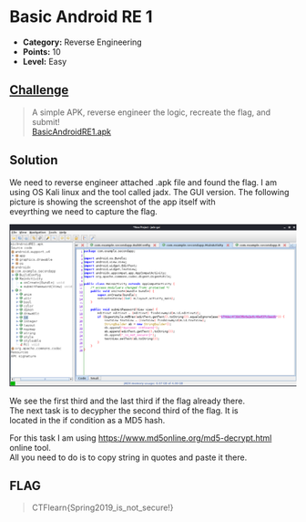 # Basic Android RE 1

* **Category:** Reverse Engineering
* **Points:** 10
* **Level:** Easy

## [Challenge](https://ctflearn.com/challenge/962)

> A simple APK, reverse engineer the logic, recreate the flag, and submit!  
> [BasicAndroidRE1.apk](BasicAndroidRE1.apk)

## Solution
We need to reverse engineer attached .apk file and found the flag.
I am using OS Kali linux and the tool called jadx. The GUI version.
The following picture is showing the screenshot of the app itself with  
eveyrthing we need to capture the flag.

![Screenshot of jadx](Apk_screen.png)

We see the first third and the last third if the flag already there.  
The next task is to decypher the second third of the flag. It is  
located in the if condition as a MD5 hash.  

For this task I am using https://www.md5online.org/md5-decrypt.html online tool.  
All you need to do is to copy string in quotes and paste it there.

## FLAG
> CTFlearn{Spring2019_is_not_secure!}
